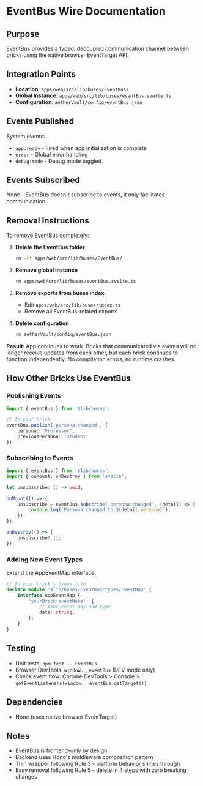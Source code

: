 # EventBus Wire Documentation

## Purpose
EventBus provides a typed, decoupled communication channel between bricks using the native browser EventTarget API.

## Integration Points
- **Location**: `apps/web/src/lib/buses/EventBus/`
- **Global Instance**: `apps/web/src/lib/buses/eventBus.svelte.ts`
- **Configuration**: `aetherVault/config/eventBus.json`

## Events Published
System events:
- `app:ready` - Fired when app initialization is complete
- `error` - Global error handling
- `debug:mode` - Debug mode toggled

## Events Subscribed
None - EventBus doesn't subscribe to events, it only facilitates communication.

## Removal Instructions
To remove EventBus completely:

1. **Delete the EventBus folder**
   ```bash
   rm -rf apps/web/src/lib/buses/EventBus/
   ```

2. **Remove global instance**
   ```bash
   rm apps/web/src/lib/buses/eventBus.svelte.ts
   ```

3. **Remove exports from buses index**
   - Edit `apps/web/src/lib/buses/index.ts`
   - Remove all EventBus-related exports

4. **Delete configuration**
   ```bash
   rm aetherVault/config/eventBus.json
   ```

**Result**: App continues to work. Bricks that communicated via events will no longer receive updates from each other, but each brick continues to function independently. No compilation errors, no runtime crashes.

## How Other Bricks Use EventBus

### Publishing Events
```typescript
import { eventBus } from '$lib/buses';

// In your brick
eventBus.publish('persona:changed', { 
    persona: 'Professor',
    previousPersona: 'Student' 
});
```

### Subscribing to Events
```typescript
import { eventBus } from '$lib/buses';
import { onMount, onDestroy } from 'svelte';

let unsubscribe: () => void;

onMount(() => {
    unsubscribe = eventBus.subscribe('persona:changed', (detail) => {
        console.log(`Persona changed to ${detail.persona}`);
    });
});

onDestroy(() => {
    unsubscribe?.();
});
```

### Adding New Event Types
Extend the AppEventMap interface:
```typescript
// In your brick's types file
declare module '$lib/buses/EventBus/types/EventMap' {
    interface AppEventMap {
        'yourBrick:eventName': {
            // Your event payload type
            data: string;
        };
    }
}
```

## Testing
- Unit tests: `npm test -- EventBus`
- Browser DevTools: `window.__eventBus` (DEV mode only)
- Check event flow: Chrome DevTools > Console > `getEventListeners(window.__eventBus.getTarget())`

## Dependencies
- None (uses native browser EventTarget)

## Notes
- EventBus is frontend-only by design
- Backend uses Hono's middleware composition pattern
- Thin wrapper following Rule 3 - platform behavior shines through
- Easy removal following Rule 5 - delete in 4 steps with zero breaking changes